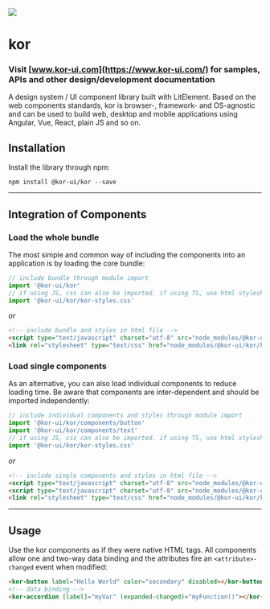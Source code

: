 ![](https://kor-ui.com/assets/favicon_light.png)
# kor

### Visit [www.kor-ui.com](https://www.kor-ui.com/) for samples, APIs and other design/development documentation

A design system / UI component library built with LitElement. Based on the web components standards, kor is browser-, framework- and OS-agnostic and can be used to build web, desktop and mobile applications using Angular, Vue, React, plain JS and so on.

## Installation

Install the library through npm:

```
npm install @kor-ui/kor --save
```

---

## Integration of Components

### Load the whole bundle

The most simple and common way of including the components into an application is by loading the core bundle:


```js
// include bundle through module import
import '@kor-ui/kor'
// if using JS, css can also be imported. if using TS, use html stylesheet as shown below
import '@kor-ui/kor/kor-styles.css'
```

*or*

```html
<!-- include bundle and styles in html file -->
<script type="text/javascript" charset="utf-8" src="node_modules/@kor-ui/kor/index.js"></script>
<link rel="stylesheet" type="text/css" href="node_modules/@kor-ui/kor/kor-styles.css">
```

### Load single components

As an alternative, you can also load individual components to reduce loading time. Be aware that components are inter-dependent and should be imported independently:

```js
// include individual components and styles through module import
import '@kor-ui/kor/components/button'
import '@kor-ui/kor/components/text'
// if using JS, css can also be imported. if using TS, use html stylesheet as shown below
import '@kor-ui/kor/kor-styles.css'
```

*or*

```html
<!-- include single components and styles in html file -->
<script type="text/javascript" charset="utf-8" src="node_modules/@kor-ui/kor/components/button/index.js"></script>
<script type="text/javascript" charset="utf-8" src="node_modules/@kor-ui/kor/components/text/index.js"></script>
<link rel="stylesheet" type="text/css" href="node_modules/@kor-ui/kor/kor-styles.css">
```

---

## Usage

Use the kor components as if they were native HTML tags. All components allow one and two-way data binding and the attributes fire an `<attribute>-changed` event when modified:

```html
<kor-button label="Hello World" color="secondary" disabled></kor-button>
<!-- data binding -->
<kor-accordion [label]="myVar" (expanded-changed)="myFunction()"></kor-accordion>
```
